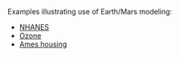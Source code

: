 Examples illustrating use of Earth/Mars modeling:

* [NHANES](nhanes.md)
* [Ozone](ozone.md)
* [Ames housing](ames.md)

